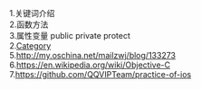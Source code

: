 1.关键词介绍  
2.函数方法  
3.属性变量 public private protect  
2.[Category](https://developer.apple.com/library/ios/documentation/General/Conceptual/DevPedia-CocoaCore/Category.html)    
5.http://my.oschina.net/mailzwj/blog/133273  
6.https://en.wikipedia.org/wiki/Objective-C
7.https://github.com/QQVIPTeam/practice-of-ios
